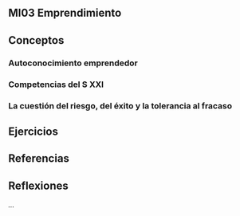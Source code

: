 ## MI03 Emprendimiento

## Conceptos

### Autoconocimiento emprendedor

### Competencias del S XXI

### La cuestión del riesgo, del éxito y la tolerancia al fracaso

## Ejercicios


## Referencias


## Reflexiones

*...* 
